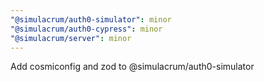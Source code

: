 ```yaml
---
"@simulacrum/auth0-simulator": minor
"@simulacrum/auth0-cypress": minor
"@simulacrum/server": minor
---
```

Add cosmiconfig and zod to @simulacrum/auth0-simulator